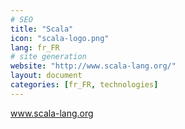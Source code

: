```yaml
---
# SEO
title: "Scala"
icon: "scala-logo.png"
lang: fr_FR
# site generation
website: "http://www.scala-lang.org/"
layout: document
categories: [fr_FR, technologies]
---
```

www.scala-lang.org
